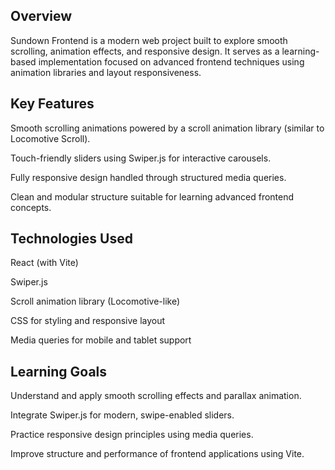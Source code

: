 ## Overview
Sundown Frontend is a modern web project built to explore smooth scrolling, animation effects, and responsive design. It serves as a learning-based implementation focused on advanced frontend techniques using animation libraries and layout responsiveness.

## Key Features
Smooth scrolling animations powered by a scroll animation library (similar to Locomotive Scroll).

Touch-friendly sliders using Swiper.js for interactive carousels.

Fully responsive design handled through structured media queries.

Clean and modular structure suitable for learning advanced frontend concepts.

## Technologies Used
React (with Vite)

Swiper.js

Scroll animation library (Locomotive-like)

CSS for styling and responsive layout

Media queries for mobile and tablet support

## Learning Goals
Understand and apply smooth scrolling effects and parallax animation.

Integrate Swiper.js for modern, swipe-enabled sliders.

Practice responsive design principles using media queries.

Improve structure and performance of frontend applications using Vite.
